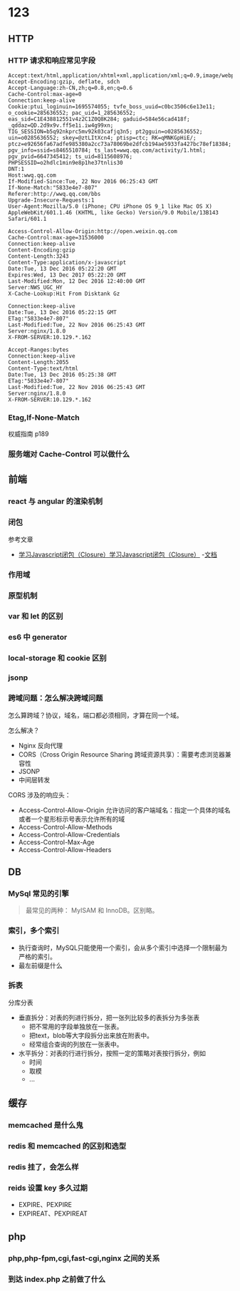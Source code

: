 # 123

## HTTP
### HTTP 请求和响应常见字段
```
Accept:text/html,application/xhtml+xml,application/xml;q=0.9,image/webp,*/*;q=0.8
Accept-Encoding:gzip, deflate, sdch
Accept-Language:zh-CN,zh;q=0.8,en;q=0.6
Cache-Control:max-age=0
Connection:keep-alive
Cookie:ptui_loginuin=1695574055; tvfe_boss_uuid=c0bc3506c6e13e11; o_cookie=285636552; pac_uid=1_285636552; eas_sid=C1E438812551v4z2C1Z0Q8K284; gaduid=584e56cad418f; _qddaz=QD.2d9x9v.ff5e1i.iw4g99xn; TIG_SESSION=b5q92nkprc5mv92k03cafjq3n5; pt2gguin=o0285636552; uin=o0285636552; skey=@ztLItXcn4; ptisp=ctc; RK=qMNKGpHiE/; ptcz=e92656fa67adfe985380a2cc73a78069be2dfcb194ae5933fa427bc78ef18384; pgv_info=ssid=s8465510784; ts_last=wwq.qq.com/activity/1.html; pgv_pvid=6647345412; ts_uid=8115608976; PHPSESSID=o2hdlc1min9e8p1he37tnlis30
DNT:1
Host:wwq.qq.com
If-Modified-Since:Tue, 22 Nov 2016 06:25:43 GMT
If-None-Match:"5833e4e7-807"
Referer:http://wwq.qq.com/bbs
Upgrade-Insecure-Requests:1
User-Agent:Mozilla/5.0 (iPhone; CPU iPhone OS 9_1 like Mac OS X) AppleWebKit/601.1.46 (KHTML, like Gecko) Version/9.0 Mobile/13B143 Safari/601.1
```

```
Access-Control-Allow-Origin:http://open.weixin.qq.com
Cache-Control:max-age=31536000
Connection:keep-alive
Content-Encoding:gzip
Content-Length:3243
Content-Type:application/x-javascript
Date:Tue, 13 Dec 2016 05:22:20 GMT
Expires:Wed, 13 Dec 2017 05:22:20 GMT
Last-Modified:Mon, 12 Dec 2016 12:40:00 GMT
Server:NWS_UGC_HY
X-Cache-Lookup:Hit From Disktank Gz
```
```
Connection:keep-alive
Date:Tue, 13 Dec 2016 05:22:15 GMT
ETag:"5833e4e7-807"
Last-Modified:Tue, 22 Nov 2016 06:25:43 GMT
Server:nginx/1.8.0
X-FROM-SERVER:10.129.*.162
```
```
Accept-Ranges:bytes
Connection:keep-alive
Content-Length:2055
Content-Type:text/html
Date:Tue, 13 Dec 2016 05:25:38 GMT
ETag:"5833e4e7-807"
Last-Modified:Tue, 22 Nov 2016 06:25:43 GMT
Server:nginx/1.8.0
X-FROM-SERVER:10.129.*.162
```
### Etag,If-None-Match
 权威指南 p189
 
### 服务端对 Cache-Control 可以做什么

## 前端

### react 与 angular 的渲染机制

### 闭包 
参考文章
- [学习Javascript闭包（Closure）学习Javascript闭包（Closure）](http://www.ruanyifeng.com/blog/2009/08/learning_javascript_closures.html) -[文档](https://developer.mozilla.org/zh-CN/docs/Web/JavaScript/Closures)
### 作用域

### 原型机制

### var 和 let 的区别 

### es6 中 generator

### local-storage 和 cookie 区别

### jsonp

### 跨域问题：怎么解决跨域问题
怎么算跨域？协议，域名，端口都必须相同，才算在同一个域。

怎么解决？
- Nginx 反向代理
- CORS（Cross Origin Resource Sharing 跨域资源共享）：需要考虑浏览器兼容性
- JSONP
- 中间层转发

CORS 涉及的响应头：
- Access-Control-Allow-Origin 允许访问的客户端域名：指定一个具体的域名或者一个星形标示号表示允许所有的域
- Access-Control-Allow-Methods
- Access-Control-Allow-Credentials
- Access-Control-Max-Age
- Access-Control-Allow-Headers

## DB 

### MySql 常见的引擎 

> 最常见的两种： MyISAM 和 InnoDB。区别略。

### 索引，多个索引 

> 
- 执行查询时，MySQL只能使用一个索引，会从多个索引中选择一个限制最为严格的索引。
- 最左前缀是什么

### 拆表

分库分表

- 垂直拆分：对表的列进行拆分，把一张列比较多的表拆分为多张表
  - 把不常用的字段单独放在一张表。
  - 把text，blob等大字段拆分出来放在附表中。
  - 经常组合查询的列放在一张表中。
- 水平拆分：对表的行进行拆分，按照一定的策略对表按行拆分，例如
  - 时间
  - 取模
  - ...

## 缓存

### memcached 是什么鬼

### redis 和 memcached 的区别和选型

### redis 挂了，会怎么样

### reids 设置 key 多久过期
- EXPIRE、PEXPIRE 
- EXPIREAT、PEXPIREAT

## php

### php,php-fpm,cgi,fast-cgi,nginx 之间的关系

### 到达 index.php 之前做了什么
